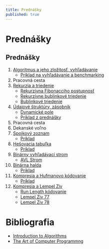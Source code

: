 ```yaml
---
title: Prednášky
published: true
---
```


# Prednášky

## Prednášky


1. [Algoritmus a jeho zložitosť, vyhľadávanie](./algoritmus)
    - [Príklad na vyhľadávanie a benchmarking](./algoritmus/arrays.c)
1. Pracovná cesta
1. [Rekurzia a triedenie](./sort)
    - [Rekurzívna Fibonacciho postupnosť](./sort/fibonacci.c)
    - [Rekurzívne bublinkové triedenie](./sort/recursive_bubble.c)
    - [Bublinkové triedenie](https://en.wikipedia.org/wiki/Bubble_sort)
1. [Údajové štruktúry, zásobník](./stack)
    - [Dynamické pole](stack/array.c)
    - [Príklad z prednášky](stack/pr161019.c)
1. Pracovná cesta
1. Dekanské voľno
1. [Spojkový zoznam](./linked)
    - [Príklad](./linked/linkedlist.c)
1. [Hešovacia tabuľka](./hash)
    - [Príklad](./hash/chainedhash.c)
1. [Binárny vyhľadávací strom](./tree)
	- [AVL Strom](./tree/avl.c)
1. [Binárna halda](./heap)
    - [Priklad](heap/heap.c)
1. [Kompresia a Hufmanovo kódovanie](./compression)
    - [Príklad](./compression/hufencode3.c)
1. [Kompresia a Lempel Ziv](./compression2)
    - [Run Length kódovanie](./compression2/runlength.c)
    - [Lempel Ziv 77](./compression2/lz77.c)
    - [Lempel Ziv 78](./compression2/lz78.c)

<!--
1. [10.compression2](Kompresia Lempel Ziv)
    - [10.compression2/presentation](Slajdy)
    - [10.compression2/runlength.c](Príklad Run-Length Encoding)
-->

# Bibliografia 

- [Introduction to Algorithms](https://en.wikipedia.org/wiki/Introduction_to_Algorithms)
- [The Art of Computer Programmng](https://en.wikipedia.org/wiki/The_Art_of_Computer_Programming)

